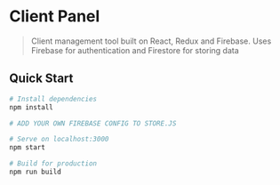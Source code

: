 # Client Panel

> Client management tool built on React, Redux and Firebase. Uses Firebase for authentication and Firestore for storing data

## Quick Start

```bash
# Install dependencies
npm install

# ADD YOUR OWN FIREBASE CONFIG TO STORE.JS

# Serve on localhost:3000
npm start

# Build for production
npm run build
```

